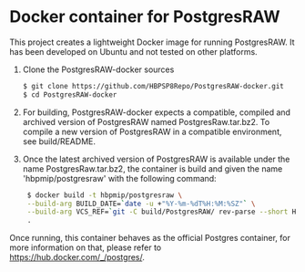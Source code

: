 # Docker container for PostgresRAW

This project creates a lightweight Docker image for running PostgresRAW. It has been developed on Ubuntu and not tested on other platforms.

1. Clone the PostgresRAW-docker sources

    ```sh
    $ git clone https://github.com/HBPSP8Repo/PostgresRAW-docker.git
    $ cd PostgresRAW-docker
    ```

2. For building, PostgresRAW-docker expects a compatible, compiled and archived version of PostgresRAW named PostgresRaw.tar.bz2. To compile a new version of PostgresRAW in a compatible environment, see build/README.

3. Once the latest archived version of PostgresRAW is available under the name PostgresRaw.tar.bz2, the container is build and given the name 'hbpmip/postgresraw' with the following command:
   
   ```sh
    $ docker build -t hbpmip/postgresraw \
    --build-arg BUILD_DATE=`date -u +"%Y-%m-%dT%H:%M:%SZ"` \
    --build-arg VCS_REF=`git -C build/PostgresRAW/ rev-parse --short HEAD` \
    .
    ```

Once running, this container behaves as the official Postgres container, for more
information on that, please refer to https://hub.docker.com/_/postgres/.

